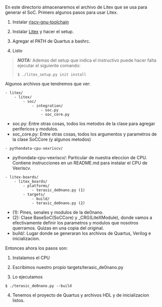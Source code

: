 En este directorio almacenaremos el archivo de Litex que se usa para generar el SoC. Primero algunos pasos para usar Litex.

1. Instalar [riscv-gnu-toolchain](https://github.com/riscv-collab/riscv-gnu-toolchain)

2. Instalar [Litex](https://github.com/enjoy-digital/litex/wiki/Installation) y hacer el setup.

3. Agregar el PATH de Quartus a bashrc.

4. Listo

> **_NOTA:_** Ademas del setup que indica el instructivo puede hacer falta ejecutar el siguiente comando:
>```
>$ ./litex_setup.py init install
>```

Algunos archivos que tendremos que ver:
```
- litex/
    - litex/
        - soc/
            - integration/
                - soc.py
                - soc_core.py
```
- soc.py: Entre otras cosas, todos los metodos de la clase para agregar perifericos y modulos.
- soc_core.py: Entre otras cosas, todos los argumentos y parametros de la clase SoCCore (y algunos metodos)

```
- pythondata-cpu-vexriscv/
```
- pythondata-cpu-vexriscv/: Particular de nuestra eleccion de CPU. Contiene instrucciones en un README.md para instalar el CPU de Vexriscv.

```
- litex-boards/
    - litex_boards/
        - platforms/
            - terasic_de0nano.py (1)
        - targets/
            - build/
            - terasic_de0nano.py (2)
```
- (1): Pines, senales y modulos de la de0nano.
- (2): Clase BaseSoC(SoCCore) y _CRG(LiteXModule), donde vamos a efectivamente definir los parametros y modulos que nosotros querramos. Quizas en una copia del original.
- build/: Lugar donde se generaran los archivos de Quartus, Verilog e inicializacion.


Entonces ahora los pasos son:

1. Instalamos el CPU

2. Escribimos nuestro propio targets/terasic_de0nano.py

3. Lo ejecutamos

```
$ ./terasic_de0nano.py --build
```

4. Tenemos el proyecto de Quartus y archivos HDL y de inicializacion listos.